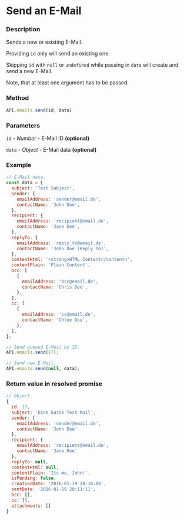 # Send an E-Mail

### Description

Sends a new or existing E-Mail.

Providing `id` only will send an existing one.

Skipping `id` with `null` or `undefined` while passing in `data` will create and send a new E-Mail.

Note, that at least one argument has to be passed.

### Method
```js
API.emails.send(id, data)
```

### Parameters

`id` - *Number* - E-Mail ID **(optional)**

`data` - *Object* - E-Mail data **(optional)**

### Example

```js
// E-Mail data.
const data = {
  subject: 'Test Subject',
  sender: {
    emailAddress: 'sender@email.de',
    contactName: 'John Doe',
  },
  recipient: {
    emailAddress: 'recipient@email.de',
    contactName: 'Jane Doe',
  },
  replyTo: {
    emailAddress: 'reply_to@email.de',
    contactName: 'John Doe (Reply To)',
  },
  contentHtml: '<strong>HTML Content</content>',
  contentPlain: 'Plain Content',
  bcc: [
    {
      emailAddress: 'bcc@email.de',
      contactName: 'Chris Doe',
    },
  ],
  cc: [
    {
      emailAddress: 'cc@email.de',
      contactName: 'Chloe Doe',
    },
  ],
};

// Send queued E-Mail by ID.
API.emails.send(17);

// Send new E-Mail.
API.emails.send(null, data);
```

### Return value in resolved promise

```js
// Object.
{
  id: 17,
  subject: 'Eine kurze Test-Mail',
  sender: {
    emailAddress: 'sender@email.de',
    contactName: 'John Doe'
  },
  recipient: {
    emailAddress: 'recipient@email.de',
    contactName: 'Jane Doe'
  },
  replyTo: null,
  contentHtml: null,
  contentPlain: 'Its me, John!',
  isPending: false,
  creationDate: '2016-01-19 20:10:08',
  sentDate: '2016-01-19 20:11:11',
  bcc: [],
  cc: [],
  attachments: []
}

```
